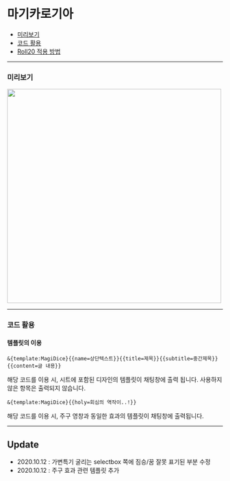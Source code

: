 # 마기카로기아
* [미리보기](#미리보기)
* [코드 활용](#코드-활용)
* [Roll20 적용 방법](https://tateck-scenario.postype.com/post/6370282)

------------------------------

### 미리보기
<img src="https://raw.githubusercontent.com/tateck-develop/roll20CustomSheet/main/magica_logia/magi_BASIC/guide.png" width="500px"></img>

* * *

### 코드 활용
#### 템플릿의 이용
```
&{template:MagiDice}{{name=상단텍스트}}{{title=제목}}{{subtitle=중간제목}}{{content=글 내용}}
```
해당 코드를 이용 시, 시트에 포함된 디자인의 템플릿이 채팅창에 출력 됩니다.
사용하지 않은 항목은 출력되지 않습니다.

```
&{template:MagiDice}{{holy=회심의 역작이..!}}
```
해당 코드를 이용 시, 주구 영창과 동일한 효과의 템플릿이 채팅창에 출력됩니다.

------------------------------
## Update
* 2020.10.12 : 가변특기 굴리는 selectbox 쪽에 짐승/꿈 잘못 표기된 부분 수정
* 2020.10.12 : 주구 효과 관련 템플릿 추가